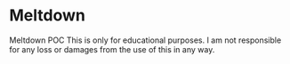 # Meltdown
Meltdown POC
This is only for educational purposes. I am not responsible for any loss or damages from the use of this in any way.


